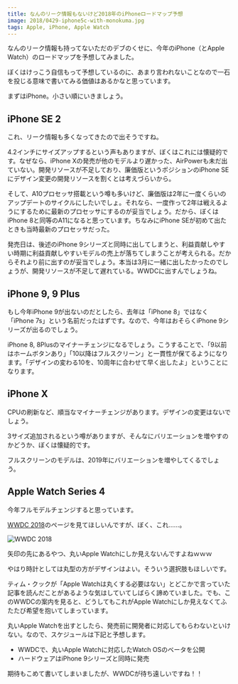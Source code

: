 ```yaml
---
title: なんのリーク情報もないけど2018年のiPhoneロードマップ予想
image: 2018/0429-iphone5c-with-monokuma.jpg
tags: Apple, iPhone, Apple Watch
---
```


なんのリーク情報も持ってないただのデブのくせに、今年のiPhone（とApple Watch）のロードマップを予想してみました。

ぼくはけっこう自信もって予想しているのに、あまり言われないことなので一石を投じる意味で書いてみる価値はあるかなと思っています。

まずはiPhone。小さい順にいきましょう。

## iPhone SE 2

これ、リーク情報も多くなってきたので出そうですね。

4.2インチにサイズアップするという声もありますが、ぼくはこれには懐疑的です。なぜなら、iPhone Xの発売が他のモデルより遅かった、AirPowerも未だ出ていない。開発リソースが不足しており、廉価版というポジションのiPhone SEにデザイン変更の開発リソースを割くとは考えづらいから。

そして、A10プロセッサ搭載という噂も多いけど、廉価版は2年に一度くらいのアップデートのサイクルにしたいでしょ。それなら、一度作って2年は戦えるようにするために最新のプロセッサにするのが妥当でしょう。だから、ぼくはiPhone 8と同等のA11になると思っています。ちなみにiPhone SEが初めて出たときも当時最新のプロセッサだった。

発売日は、後述のiPhone 9シリーズと同時に出してしまうと、利益貢献しやすい時期に利益貢献しやすいモデルの売上が落ちてしまうことが考えられる。だからそれより前に出すのが妥当でしょう。本当は3月に一緒に出したかったのでしょうが、開発リソースが不足して遅れている。WWDCに出すんでしょうね。

## iPhone 9, 9 Plus

もし今年iPhone 9が出ないのだとしたら、去年は「iPhone 8」ではなく「iPhone 7s」という名前だったはずです。なので、今年はおそらくiPhone 9シリーズが出るのでしょう。

iPhone 8, 8Plusのマイナーチェンジになるでしょう。こうすることで、「9以前はホームボタンあり」「10以降はフルスクリーン」と一貫性が保てるようになります。「デザインの変わる10を、10周年に合わせて早く出したよ」ということになります。

## iPhone X

CPUの刷新など、順当なマイナーチェンジがあります。デザインの変更はないでしょう。

3サイズ追加されるという噂がありますが、そんなにバリエーションを増やすのかどうか、ぼくは懐疑的です。

フルスクリーンのモデルは、2019年にバリエーションを増やしてくるでしょう。

## Apple Watch Series 4

今年フルモデルチェンジすると思っています。

[WWDC 2018](https://developer.apple.com/wwdc/)のページを見てほしいんですが、ぼく、これ……。

![WWDC 2018](2018/0429-wwdc.png)

矢印の先にあるやつ、丸いApple Watchにしか見えないんですよねｗｗｗ

やはり時計としては丸型の方がデザインはよい。そういう選択肢もほしいです。

ティム・クックが「Apple Watchは丸くする必要はない」とどこかで言っていた記事を読んだことがあるような気はしていてしばらく諦めていました。でも、このWWDCの案内を見ると、どうしてもこれがApple Watchにしか見えなくてふたたび希望を抱いてしまっています。

丸いApple Watchを出すとしたら、発売前に開発者に対応してもらわないといけない。なので、スケジュールは下記と予想します。

- WWDCで、丸いApple Watchに対応したWatch OSのベータを公開
- ハードウェアはiPhone 9シリーズと同時に発売

期待もこめて書いてしまいましたが、WWDCが待ち遠しいですね！！
